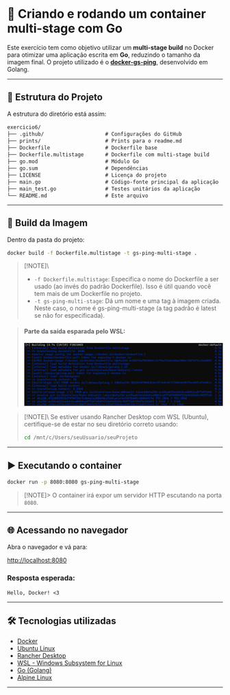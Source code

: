 # 🚀 Criando e rodando um container multi-stage com Go

Este exercício tem como objetivo utilizar um **multi-stage build** no Docker para otimizar uma aplicação escrita em **Go**, reduzindo o tamanho da imagem final. O projeto utilizado é o **[docker-gs-ping](https://github.com/docker/docker-gs-ping)**, desenvolvido em Golang.

---

## 🧱 Estrutura do Projeto

A estrutura do diretório está assim:

```
exercicio6/
├── .github/                    # Configurações do GitHub
├── prints/                     # Prints para o readme.md
├── Dockerfile                  # Dockerfile base
├── Dockerfile.multistage       # Dockerfile com multi-stage build
├── go.mod                      # Módulo Go
├── go.sum                      # Dependências
├── LICENSE                     # Licença do projeto
├── main.go                     # Código-fonte principal da aplicação
├── main_test.go                # Testes unitários da aplicação
└── README.md                   # Este arquivo
```

---

## 🔨 Build da Imagem

Dentro da pasta do projeto:

```bash
docker build -f Dockerfile.multistage -t gs-ping-multi-stage .
```

> [!NOTE]\ 
>- `-f Dockerfile.multistage`: Especifica o nome do Dockerfile a ser usado (ao invés do padrão Dockerfile). Isso é útil quando você tem mais de um Dockerfile no projeto.
>- `-t gs-ping-multi-stage`: 	Dá um nome e uma tag à imagem criada. Neste caso, o nome é gs-ping-multi-stage (a tag padrão é latest se não for especificada).

> #### Parte da saída esparada pelo WSL:
>![alt text](prints/image-1.png) 

> [!NOTE]\ Se estiver usando Rancher Desktop com WSL (Ubuntu), certifique-se de estar no seu diretório correto usando:
> ```bash
> cd /mnt/c/Users/seuUsuario/seuProjeto
> ```

---

## ▶️ Executando o container

```bash
docker run -p 8080:8080 gs-ping-multi-stage
```

> [!NOTE]> O container irá expor um servidor HTTP escutando na porta `8080`.

---

## 🌐 Acessando no navegador

Abra o navegador e vá para:

[http://localhost:8080](http://localhost:8080)

### Resposta esperada:
```
Hello, Docker! <3
```

---

## 🛠 Tecnologias utilizadas

- [Docker](https://www.docker.com/)
- [Ubuntu Linux](https://ubuntu.com/)
- [Rancher Desktop](https://rancherdesktop.io/)
- [WSL - Windows Subsystem for Linux](https://learn.microsoft.com/en-us/windows/wsl/)
- [Go (Golang)](https://golang.org/)
- [Alpine Linux](https://alpinelinux.org/)

---
